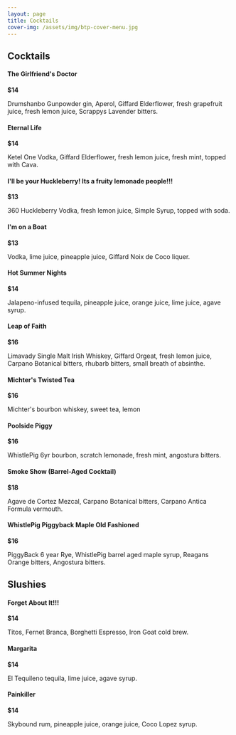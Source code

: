 ```yaml
---
layout: page
title: Cocktails
cover-img: /assets/img/btp-cover-menu.jpg
---
```


## Cocktails

<h4 class="d-inline-block">The Girlfriend's Doctor</h4><div class="float-md-right mt-md-3"><b>$14</b></div>
<p class="mt-0">Drumshanbo Gunpowder gin, Aperol, Giffard Elderflower, fresh grapefruit juice, fresh lemon juice, Scrappys Lavender bitters.</p>

<h4 class="d-inline-block">Eternal Life</h4><div class="float-md-right mt-md-3"><b>$14</b></div>
<p class="mt-0">Ketel One Vodka, Giffard Elderflower, fresh lemon juice, fresh mint, topped with Cava.</p>

<h4 class="d-inline-block">I'll be your Huckleberry! Its a fruity lemonade people!!!</h4><div class="float-md-right mt-md-3"><b>$13</b></div>
<p class="mt-0">360 Huckleberry Vodka, fresh lemon juice, Simple Syrup, topped with soda.</p>

<h4 class="d-inline-block">I'm on a Boat</h4><div class="float-md-right mt-md-3"><b>$13</b></div>
<p class="mt-0">Vodka, lime juice, pineapple juice, Giffard Noix de Coco liquer.</p>

<h4 class="d-inline-block">Hot Summer Nights</h4><div class="float-md-right mt-md-3"><b>$14</b></div>
<p class="mt-0">Jalapeno-infused tequila, pineapple juice, orange juice, lime juice, agave syrup.</p>

<h4 class="d-inline-block">Leap of Faith</h4><div class="float-md-right mt-md-3"><b>$16</b></div>
<p class="mt-0">Limavady Single Malt Irish Whiskey, Giffard Orgeat, fresh lemon juice, Carpano Botanical bitters, rhubarb bitters, small breath of absinthe.</p>

<h4 class="d-inline-block">Michter's Twisted Tea</h4><div class="float-md-right mt-md-3"><b>$16</b></div>
<p class="mt-0">Michter's bourbon whiskey, sweet tea, lemon</p>

<h4 class="d-inline-block">Poolside Piggy</h4><div class="float-md-right mt-md-3"><b>$16</b></div>
<p class="mt-0">WhistlePig 6yr bourbon, scratch lemonade, fresh mint, angostura bitters.</p>

<h4 class="d-inline-block">Smoke Show (Barrel-Aged Cocktail)</h4><div class="float-md-right mt-md-3"><b>$18</b></div>
<p class="mt-0">Agave de Cortez Mezcal, Carpano Botanical bitters, Carpano Antica Formula vermouth.</p>

<h4 class="d-inline-block">WhistlePig Piggyback Maple Old Fashioned</h4><div class="float-md-right mt-md-3"><b>$16</b></div>
<p class="mt-0">PiggyBack 6 year Rye, WhistlePig barrel aged maple syrup, Reagans Orange bitters, Angostura bitters.</p>

## Slushies

<h4 class="d-inline-block">Forget About It!!!</h4><div class="float-md-right mt-md-3"><b>$14</b></div>
<p class="mt-0">Titos, Fernet Branca, Borghetti Espresso, Iron Goat cold brew.</p>

<h4 class="d-inline-block">Margarita</h4><div class="float-md-right mt-md-3"><b>$14</b></div>
<p class="mt-0">El Tequileno tequila, lime juice, agave syrup.</p>

<h4 class="d-inline-block">Painkiller</h4><div class="float-md-right mt-md-3"><b>$14</b></div>
<p class="mt-0">Skybound rum, pineapple juice, orange juice, Coco Lopez syrup.</p>

